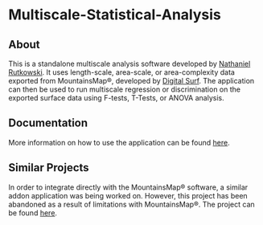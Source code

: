 # Multiscale-Statistical-Analysis
## About
This is a standalone multiscale analysis software developed by [Nathaniel Rutkowski](https://github.com/nrutkowski1).
It uses length-scale, area-scale, or area-complexity data exported from MountainsMap®, developed by [Digital Surf](https://www.digitalsurf.com/).
The application can then be used to run multiscale regression or discrimination on the exported surface data using F-tests, T-Tests, or ANOVA analysis.
## Documentation
More information on how to use the application can be found [here](https://github.com/MatthewSpofford/Multiscale-Statistical-Analysis/blob/master/Multiscale%20Statistical%20Analysis%20Manual.pdf).
## Similar Projects
In order to integrate directly with the MountainsMap® software, a similar addon application was being worked on. However, this project has been abandoned as a result of limitations with MountainsMap®. The project can be found [here](https://github.com/MatthewSpofford/Mountains-Statistical-Addons).
